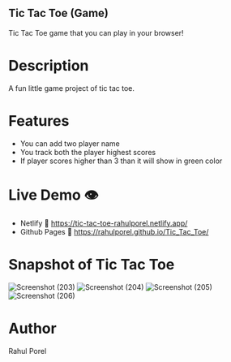## Tic Tac Toe (Game)

Tic Tac Toe game that you can play in your browser!

# Description

A fun little game project of tic tac toe.

# Features

- You can add two player name
- You track both the player highest scores
- If player scores higher than 3 than it will show in green color

# Live Demo 👁️

- Netlify 🔗
  https://tic-tac-toe-rahulporel.netlify.app/
- Github Pages 🔗
  https://rahulporel.github.io/Tic_Tac_Toe/

# Snapshot of Tic Tac Toe

![Screenshot (203)](https://github.com/RahulPorel/Tic_Tac_Toe/assets/98636266/300b5375-c844-4b9d-b99f-ce7dc0f4d550)
![Screenshot (204)](https://github.com/RahulPorel/Tic_Tac_Toe/assets/98636266/08e198d7-c5a0-41d6-89e3-5de99e58cfec)
![Screenshot (205)](https://github.com/RahulPorel/Tic_Tac_Toe/assets/98636266/daea392d-a63d-41ee-805c-7c751313e84d)
![Screenshot (206)](https://github.com/RahulPorel/Tic_Tac_Toe/assets/98636266/66f73b1e-c2f0-4826-9ea8-24f3f496377c)

# Author

Rahul Porel
